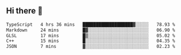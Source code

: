 ## Hi there 👋

 <!--START_SECTION:waka-->

```txt
TypeScript   4 hrs 36 mins   ███████████████████▓░░░░░   78.93 %
Markdown     24 mins         █▓░░░░░░░░░░░░░░░░░░░░░░░   06.90 %
GLSL         17 mins         █▒░░░░░░░░░░░░░░░░░░░░░░░   05.02 %
C++          15 mins         █░░░░░░░░░░░░░░░░░░░░░░░░   04.35 %
JSON         7 mins          ▓░░░░░░░░░░░░░░░░░░░░░░░░   02.23 %
```

<!--END_SECTION:waka-->

<!--
**ValentinRapp/ValentinRapp** is a ✨ _special_ ✨ repository because its `README.md` (this file) appears on your GitHub profile.

Here are some ideas to get you started:

- 🔭 I’m currently working on ...
- 🌱 I’m currently learning ...
- 👯 I’m looking to collaborate on ...
- 🤔 I’m looking for help with ...
- 💬 Ask me about ...
- 📫 How to reach me: ...
- 😄 Pronouns: ...
- ⚡ Fun fact: ...
-->
